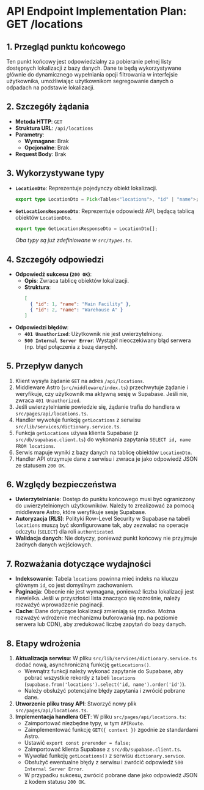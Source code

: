# API Endpoint Implementation Plan: GET /locations

## 1. Przegląd punktu końcowego

Ten punkt końcowy jest odpowiedzialny za pobieranie pełnej listy dostępnych lokalizacji z bazy danych. Dane te będą wykorzystywane głównie do dynamicznego wypełniania opcji filtrowania w interfejsie użytkownika, umożliwiając użytkownikom segregowanie danych o odpadach na podstawie lokalizacji.

## 2. Szczegóły żądania

- **Metoda HTTP**: `GET`
- **Struktura URL**: `/api/locations`
- **Parametry**:
  - **Wymagane**: Brak
  - **Opcjonalne**: Brak
- **Request Body**: Brak

## 3. Wykorzystywane typy

- **`LocationDto`**: Reprezentuje pojedynczy obiekt lokalizacji.
  ```typescript
  export type LocationDto = Pick<Tables<"locations">, "id" | "name">;
  ```
- **`GetLocationsResponseDto`**: Reprezentuje odpowiedź API, będącą tablicą obiektów `LocationDto`.
  ```typescript
  export type GetLocationsResponseDto = LocationDto[];
  ```
  _Oba typy są już zdefiniowane w `src/types.ts`._

## 4. Szczegóły odpowiedzi

- **Odpowiedź sukcesu (`200 OK`)**:
  - **Opis**: Zwraca tablicę obiektów lokalizacji.
  - **Struktura**:
    ```json
    [
      { "id": 1, "name": "Main Facility" },
      { "id": 2, "name": "Warehouse A" }
    ]
    ```
- **Odpowiedzi błędów**:
  - **`401 Unauthorized`**: Użytkownik nie jest uwierzytelniony.
  - **`500 Internal Server Error`**: Wystąpił nieoczekiwany błąd serwera (np. błąd połączenia z bazą danych).

## 5. Przepływ danych

1.  Klient wysyła żądanie `GET` na adres `/api/locations`.
2.  Middleware Astro (`src/middleware/index.ts`) przechwytuje żądanie i weryfikuje, czy użytkownik ma aktywną sesję w Supabase. Jeśli nie, zwraca `401 Unauthorized`.
3.  Jeśli uwierzytelnianie powiedzie się, żądanie trafia do handlera w `src/pages/api/locations.ts`.
4.  Handler wywołuje funkcję `getLocations` z serwisu `src/lib/services/dictionary.service.ts`.
5.  Funkcja `getLocations` używa klienta Supabase (z `src/db/supabase.client.ts`) do wykonania zapytania `SELECT id, name FROM locations`.
6.  Serwis mapuje wyniki z bazy danych na tablicę obiektów `LocationDto`.
7.  Handler API otrzymuje dane z serwisu i zwraca je jako odpowiedź JSON ze statusem `200 OK`.

## 6. Względy bezpieczeństwa

- **Uwierzytelnianie**: Dostęp do punktu końcowego musi być ograniczony do uwierzytelnionych użytkowników. Należy to zrealizować za pomocą middleware Astro, które weryfikuje sesję Supabase.
- **Autoryzacja (RLS)**: Polityki Row-Level Security w Supabase na tabeli `locations` muszą być skonfigurowane tak, aby zezwalać na operacje odczytu (`SELECT`) dla roli `authenticated`.
- **Walidacja danych**: Nie dotyczy, ponieważ punkt końcowy nie przyjmuje żadnych danych wejściowych.

## 7. Rozważania dotyczące wydajności

- **Indeksowanie**: Tabela `locations` powinna mieć indeks na kluczu głównym `id`, co jest domyślnym zachowaniem.
- **Paginacja**: Obecnie nie jest wymagana, ponieważ liczba lokalizacji jest niewielka. Jeśli w przyszłości lista znacząco się rozrośnie, należy rozważyć wprowadzenie paginacji.
- **Cache**: Dane dotyczące lokalizacji zmieniają się rzadko. Można rozważyć wdrożenie mechanizmu buforowania (np. na poziomie serwera lub CDN), aby zredukować liczbę zapytań do bazy danych.

## 8. Etapy wdrożenia

1.  **Aktualizacja serwisu**: W pliku `src/lib/services/dictionary.service.ts` dodać nową, asynchroniczną funkcję `getLocations()`.
    - Wewnątrz funkcji należy wykonać zapytanie do Supabase, aby pobrać wszystkie rekordy z tabeli `locations` (`supabase.from('locations').select('id, name').order('id')`).
    - Należy obsłużyć potencjalne błędy zapytania i zwrócić pobrane dane.
2.  **Utworzenie pliku trasy API**: Stworzyć nowy plik `src/pages/api/locations.ts`.
3.  **Implementacja handlera GET**: W pliku `src/pages/api/locations.ts`:
    - Zaimportować niezbędne typy, w tym `APIRoute`.
    - Zaimplementować funkcję `GET({ context })` zgodnie ze standardami Astro.
    - Ustawić `export const prerender = false;`
    - Zaimportować klienta Supabase z `src/db/supabase.client.ts`.
    - Wywołać funkcję `getLocations()` z serwisu `dictionary.service`.
    - Obsłużyć ewentualne błędy z serwisu i zwrócić odpowiedź `500 Internal Server Error`.
    - W przypadku sukcesu, zwrócić pobrane dane jako odpowiedź JSON z kodem statusu `200 OK`.
